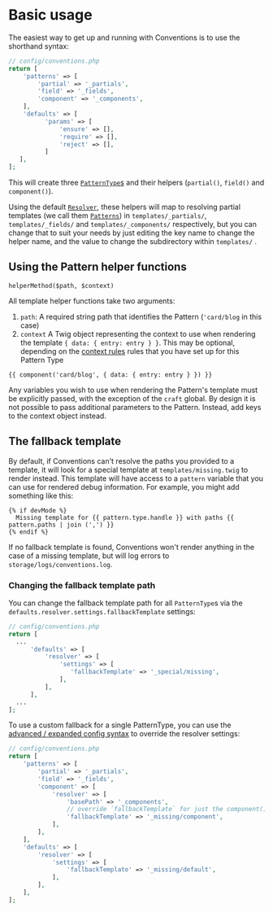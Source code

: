 # Basic usage

The easiest way to get up and running with Conventions is to use the shorthand syntax:


```php
// config/conventions.php
return [
    'patterns' => [
        'partial' => '_partials',
        'field' => '_fields',
        'component' => '_components',
    ],
    'defaults' => [
          'params' => [
              'ensure' => [],
              'require' => [],
              'reject' => [],
          ]
   ],
];
```

This will create three [`PatternType`s](./05-concepts.md#pattern-types) and their helpers (`partial()`, `field()` and `component()`). 

Using the default  [`Resolver`](./05-concepts.md#resolvers), these helpers will map to resolving partial templates (we call them [`Patterns`](./05-concepts.md#patterns)) in `templates/_partials/`, `templates/_fields/` and `templates/_components/` respectively, but you can change that to suit your needs by just editing the key name to change the helper name, and the value to change the subdirectory within `templates/` .

## Using the Pattern helper functions

`helperMethod($path, $context)`

All template helper functions take two arguments:

1. `path`: A required string path that identifies the Pattern (`'card/blog` in this case)
2. `context` A Twig object representing the context to use when rendering the template `{ data: { entry: entry } }`. This may be optional, depending on the [context rules](./03-managing-context.md) rules that you have set up for this Pattern Type

```twig
{{ component('card/blog', { data: { entry: entry } }) }}
```

Any variables  you wish to use when rendering the Pattern's template must be explicitly passed, with the exception of the `craft` global. By design it is not possible to pass additional parameters to the Pattern. Instead, add keys to the context object instead.


## The fallback template

By default, if Conventions can't resolve the paths you provided to a template, it will look for a special template at `templates/missing.twig` to render instead. This template will have access to a `pattern` variable that you can use for rendered debug information. For example, you might add something like this:

```twig
{% if devMode %}
  Missing template for {{ pattern.type.handle }} with paths {{ pattern.paths | join (',') }}
{% endif %}
```


If no fallback template is found, Conventions won't render anything in the case of a missing template, but will log errors to `storage/logs/conventions.log`.

### Changing the fallback template path

You can change the fallback template path for all `PatternType`s via the `defaults.resolver.settings.fallbackTemplate` settings:

```php
// config/conventions.php
return [
  ...
      'defaults' => [
          'resolver' => [
              'settings' => [
                 'fallbackTemplate' => '_special/missing',
              ],
          ],
      ],
  ... 
];
```

To use a custom fallback for a single PatternType, you can use the [advanced / expanded config syntax](./02-advanced-config.md) to override the resolver settings:

```php
// config/conventions.php
return [
    'patterns' => [
        'partial' => '_partials',
        'field' => '_fields',
        'component' => [
            'resolver' => [
                'basePath' => '_components',
                // override `fallbackTemplate` for just the component() helper / PatternType            
                'fallbackTemplate' => '_missing/component',
            ],
        ],
    ],
    'defaults' => [
        'resolver' => [
            'settings' => [
                'fallbackTemplate' => '_missing/default',
            ],
        ],
    ],
];
```
